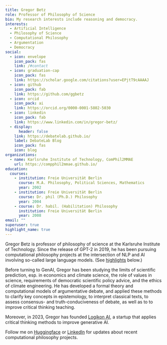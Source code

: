 ```yaml
---
title: Gregor Betz
role: Professor of Philosophy of Science
bio: My research interests include reasoning and democracy.
interests:
  - Artificial Intelligence
  - Philosophy of Science
  - Computational Philosophy
  - Argumentation
  - Democracy
social:
  - icon: envelope
    icon_pack: fas
    link: /#contact
  - icon: graduation-cap
    icon_pack: fas
    link: https://scholar.google.com/citations?user=EPjtT9cAAAAJ
  - icon: github
    icon_pack: fab
    link: https://github.com/ggbetz
  - icon: orcid
    icon_pack: ai
    link: https://orcid.org/0000-0001-5802-5030
  - icon: linkedin
    icon_pack: fab
    link: https://www.linkedin.com/in/gregor-betz/
  - display:
      header: false
    link: https://debatelab.github.io/
    label: DebateLab Blog
    icon_pack: fas
    icon: blog
organizations:
  - name: Karlsruhe Institute of Technology, ComPhil2MMAE
    url: https://compphil2mmae.github.io/
education:
  courses:
    - institution: Freie Universität Berlin
      course: M.A. Philosophy, Political Sciences, Mathematics
      year: 2002
    - institution: Freie Universität Berlin
      course: Dr. phil (Ph.D.) Philosophy
      year: 2004
    - course: Dr. habil. (Habilitation) Philosophy
      institution: Freie Universität Berlin
      year: 2008
email: ""
superuser: true
highlight_name: true
---
```


Gregor Betz is professor of philosophy of science at the Karlsruhe Institute of Technology. Since the release of GPT-2 in 2019, he has been pursuing computational philosophy projects at the intersection of NLP and AI involving so-called large language models. (See [highlights](#highlights) below.)

Before turning to GenAI, Gregor has been studying the limits of scientific prediction, esp. in economics and climate science, the role of values in science, requirements of democratic scientific policy advice, and the ethics of climate engineering. He has developed a formal theory and computational models of argumentative debate, and applied these methods to clarify key concepts in epistemology, to interpret classical texts, to assess consensus- and truth-conduciveness of debate, as well as to to improve critical thinking teaching.

Moreover, in 2023, Gregor has founded [Logikon AI](https://logikon.ai), a startup that applies critical thinking methods to improve generative AI.

Follow me on [Huggingface](https://huggingface.co/ggbetz) or [LinkedIn](https://www.linkedin.com/in/gregor-betz/) for updates about recent computational philosophy projects.
